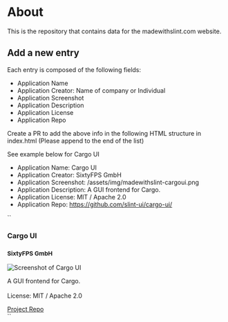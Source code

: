 # About

This is the repository that contains data for the madewithslint.com website.

## Add a new entry

Each entry is composed of the following fields:

- Application Name
- Application Creator: Name of company or Individual
- Application Screenshot
- Application Description
- Application License
- Application Repo

Create a PR to add the above info in the following HTML structure in index.html (Please append to the end of the list)

See example below for Cargo UI

- Application Name: Cargo UI
- Application Creator: SixtyFPS GmbH
- Application Screenshot: /assets/img/madewithslint-cargoui.png
- Application Description: A GUI frontend for Cargo.
- Application License: MIT / Apache 2.0
- Application Repo: https://github.com/slint-ui/cargo-ui/

``
<div class="application-item">
    <div class="application-overview">
        <div class="application-overview-name">
            <h3 class="application-name">Cargo UI</h3>
            <h3 class="application-company"><small>SixtyFPS GmbH</small></h3>
        </div>
        <div class="application-overview-img">
            <img src="/assets/img/madewithslint-cargoui.png" alt="Screenshot of Cargo UI">
        </div>
        <div>
            <p>A GUI frontend for Cargo.<br><br> License: MIT / Apache 2.0</p>
        </div>
        <div>
            <a class="btn" href="https://github.com/slint-ui/cargo-ui/">Project Repo</a>
        </div>
    </div>
</div><!-- .application-item -->
``
